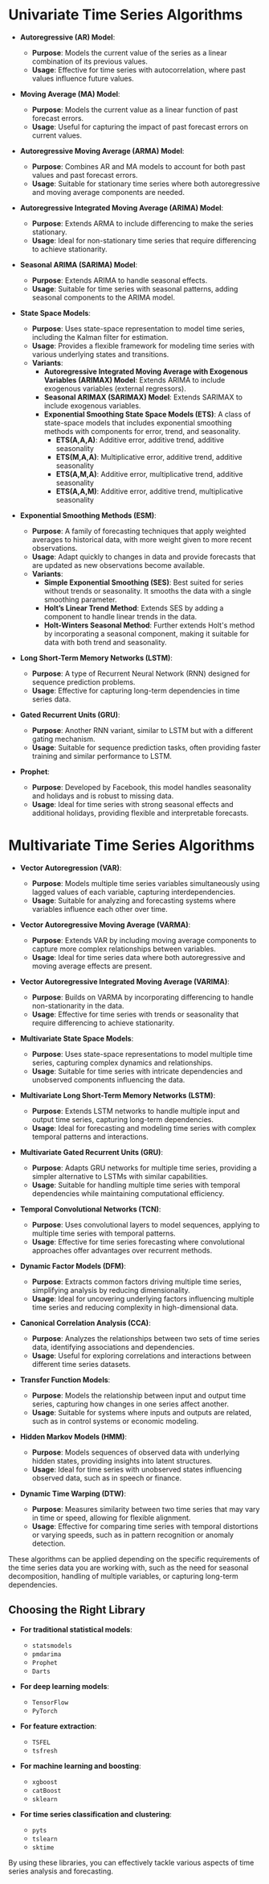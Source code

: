 # Univariate Time Series Algorithms

- **Autoregressive (AR) Model**: 
  - **Purpose**: Models the current value of the series as a linear combination of its previous values.
  - **Usage**: Effective for time series with autocorrelation, where past values influence future values.

- **Moving Average (MA) Model**: 
  - **Purpose**: Models the current value as a linear function of past forecast errors.
  - **Usage**: Useful for capturing the impact of past forecast errors on current values.

- **Autoregressive Moving Average (ARMA) Model**: 
  - **Purpose**: Combines AR and MA models to account for both past values and past forecast errors.
  - **Usage**: Suitable for stationary time series where both autoregressive and moving average components are needed.

- **Autoregressive Integrated Moving Average (ARIMA) Model**: 
  - **Purpose**: Extends ARMA to include differencing to make the series stationary.
  - **Usage**: Ideal for non-stationary time series that require differencing to achieve stationarity.

- **Seasonal ARIMA (SARIMA) Model**: 
  - **Purpose**: Extends ARIMA to handle seasonal effects.
  - **Usage**: Suitable for time series with seasonal patterns, adding seasonal components to the ARIMA model.

- **State Space Models**: 
  - **Purpose**: Uses state-space representation to model time series, including the Kalman filter for estimation.
  - **Usage**: Provides a flexible framework for modeling time series with various underlying states and transitions.
  - **Variants**:
    - **Autoregressive Integrated Moving Average with Exogenous Variables (ARIMAX) Model**: Extends ARIMA to include exogenous variables (external regressors).
    - **Seasonal ARIMAX (SARIMAX) Model**: Extends SARIMAX to include exogenous variables.
    - **Exponential Smoothing State Space Models (ETS)**: A class of state-space models that includes exponential smoothing methods with components for error, trend, and seasonality.
      - **ETS(A,A,A)**: Additive error, additive trend, additive seasonality
      - **ETS(M,A,A)**: Multiplicative error, additive trend, additive seasonality
      - **ETS(A,M,A)**: Additive error, multiplicative trend, additive seasonality
      - **ETS(A,A,M)**: Additive error, additive trend, multiplicative seasonality

- **Exponential Smoothing Methods (ESM)**: 
  - **Purpose**: A family of forecasting techniques that apply weighted averages to historical data, with more weight given to more recent observations.
  - **Usage**: Adapt quickly to changes in data and provide forecasts that are updated as new observations become available.
  - **Variants**:
    - **Simple Exponential Smoothing (SES)**: Best suited for series without trends or seasonality. It smooths the data with a single smoothing parameter.
    - **Holt’s Linear Trend Method**: Extends SES by adding a component to handle linear trends in the data.
    - **Holt-Winters Seasonal Method**: Further extends Holt's method by incorporating a seasonal component, making it suitable for data with both trend and seasonality.

- **Long Short-Term Memory Networks (LSTM)**: 
  - **Purpose**: A type of Recurrent Neural Network (RNN) designed for sequence prediction problems.
  - **Usage**: Effective for capturing long-term dependencies in time series data.

- **Gated Recurrent Units (GRU)**: 
  - **Purpose**: Another RNN variant, similar to LSTM but with a different gating mechanism.
  - **Usage**: Suitable for sequence prediction tasks, often providing faster training and similar performance to LSTM.

- **Prophet**: 
  - **Purpose**: Developed by Facebook, this model handles seasonality and holidays and is robust to missing data.
  - **Usage**: Ideal for time series with strong seasonal effects and additional holidays, providing flexible and interpretable forecasts.



# Multivariate Time Series Algorithms

- **Vector Autoregression (VAR)**:
  - **Purpose**: Models multiple time series variables simultaneously using lagged values of each variable, capturing interdependencies.
  - **Usage**: Suitable for analyzing and forecasting systems where variables influence each other over time.

- **Vector Autoregressive Moving Average (VARMA)**:
  - **Purpose**: Extends VAR by including moving average components to capture more complex relationships between variables.
  - **Usage**: Ideal for time series data where both autoregressive and moving average effects are present.

- **Vector Autoregressive Integrated Moving Average (VARIMA)**:
  - **Purpose**: Builds on VARMA by incorporating differencing to handle non-stationarity in the data.
  - **Usage**: Effective for time series with trends or seasonality that require differencing to achieve stationarity.

- **Multivariate State Space Models**:
  - **Purpose**: Uses state-space representations to model multiple time series, capturing complex dynamics and relationships.
  - **Usage**: Suitable for time series with intricate dependencies and unobserved components influencing the data.

- **Multivariate Long Short-Term Memory Networks (LSTM)**:
  - **Purpose**: Extends LSTM networks to handle multiple input and output time series, capturing long-term dependencies.
  - **Usage**: Ideal for forecasting and modeling time series with complex temporal patterns and interactions.

- **Multivariate Gated Recurrent Units (GRU)**:
  - **Purpose**: Adapts GRU networks for multiple time series, providing a simpler alternative to LSTMs with similar capabilities.
  - **Usage**: Suitable for handling multiple time series with temporal dependencies while maintaining computational efficiency.

- **Temporal Convolutional Networks (TCN)**:
  - **Purpose**: Uses convolutional layers to model sequences, applying to multiple time series with temporal patterns.
  - **Usage**: Effective for time series forecasting where convolutional approaches offer advantages over recurrent methods.

- **Dynamic Factor Models (DFM)**:
  - **Purpose**: Extracts common factors driving multiple time series, simplifying analysis by reducing dimensionality.
  - **Usage**: Ideal for uncovering underlying factors influencing multiple time series and reducing complexity in high-dimensional data.

- **Canonical Correlation Analysis (CCA)**:
  - **Purpose**: Analyzes the relationships between two sets of time series data, identifying associations and dependencies.
  - **Usage**: Useful for exploring correlations and interactions between different time series datasets.

- **Transfer Function Models**:
  - **Purpose**: Models the relationship between input and output time series, capturing how changes in one series affect another.
  - **Usage**: Suitable for systems where inputs and outputs are related, such as in control systems or economic modeling.

- **Hidden Markov Models (HMM)**:
  - **Purpose**: Models sequences of observed data with underlying hidden states, providing insights into latent structures.
  - **Usage**: Ideal for time series with unobserved states influencing observed data, such as in speech or finance.

- **Dynamic Time Warping (DTW)**:
  - **Purpose**: Measures similarity between two time series that may vary in time or speed, allowing for flexible alignment.
  - **Usage**: Effective for comparing time series with temporal distortions or varying speeds, such as in pattern recognition or anomaly detection.

These algorithms can be applied depending on the specific requirements of the time series data you are working with, such as the need for seasonal decomposition, handling of multiple variables, or capturing long-term dependencies.

## Choosing the Right Library

- **For traditional statistical models**: 
  - `statsmodels`
  - `pmdarima`
  - `Prophet`
  - `Darts`

- **For deep learning models**: 
  - `TensorFlow`
  - `PyTorch`

- **For feature extraction**: 
  - `TSFEL`
  - `tsfresh`

- **For machine learning and boosting**: 
  - `xgboost`
  - `catBoost`
  - `sklearn`

- **For time series classification and clustering**: 
  - `pyts`
  - `tslearn`
  - `sktime`

By using these libraries, you can effectively tackle various aspects of time series analysis and forecasting.

